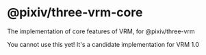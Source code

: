 # @pixiv/three-vrm-core

The implementation of core features of VRM, for @pixiv/three-vrm

You cannot use this yet! It's a candidate implementation for VRM 1.0
